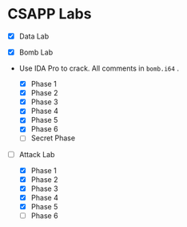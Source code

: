 # CSAPP Labs

- [x] Data Lab


- [x] Bomb Lab

- Use IDA Pro to crack. All comments in `bomb.i64` .

  - [x] Phase 1
  - [x] Phase 2
  - [x] Phase 3
  - [x] Phase 4
  - [x] Phase 5
  - [x] Phase 6
  - [ ] Secret Phase

- [ ] Attack Lab

  - [x] Phase 1
  - [x] Phase 2
  - [x] Phase 3
  - [x] Phase 4
  - [x] Phase 5
  - [ ] Phase 6

